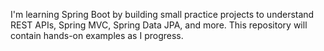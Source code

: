 I'm learning Spring Boot by building small practice projects to understand REST APIs, Spring MVC, Spring Data JPA, and more. This repository will contain hands-on examples as I progress.

